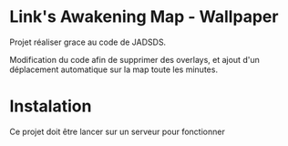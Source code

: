 # Link's Awakening Map - Wallpaper

Projet réaliser grace au code de JADSDS.

Modification du code afin de supprimer des overlays, et ajout d'un déplacement automatique sur la map toute les minutes.

# Instalation

Ce projet doit être lancer sur un serveur pour fonctionner
